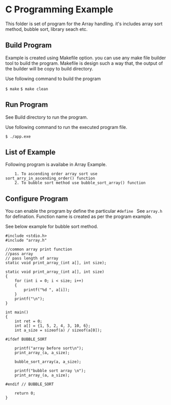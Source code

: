 # C Programming Example
This folder is set of program for the Array handling. it's includes array sort method, bubble sort, library seach etc.

## Build Program
Example is created using Makefile option. you can use any make file builder tool to build the program.
Makefile is design such a way that, the output of the builder will be copy to build directory. 

Use following command to build the program

`$ make`
`$ make clean`

## Run Program
See Build directory to run the program.

Use following command to run the executed program file.

`$ ./app.exe`

## List of Example
Following program is availabe in Array Example.

```
    1. To ascending order array sort use sort_arry_in_ascending_order() function
    2. To bubble sort method use bubble_sort_array() function
```

## Configure Program
You can enable the program by define the particular `#define ` See `array.h` for defination.
Function name is created as per the program example. 

See below example for bubble sort method.

```
#include <stdio.h>
#include "array.h"

//common array print function
//pass array
// pass length of array
static void print_array_(int a[], int size);

static void print_array_(int a[], int size)
{
	for (int i = 0; i < size; i++)
	{
		printf("%d ", a[i]);
	}
	printf("\n");
}

int main()
{
	int ret = 0;
	int a[] = {1, 5, 2, 4, 3, 10, 6};
	int a_size = sizeof(a) / sizeof(a[0]);

#ifdef BUBBLE_SORT

	printf("array before sort\n");
	print_array_(a, a_size);

	bubble_sort_array(a, a_size);

	printf("bubble sort array \n");
	print_array_(a, a_size);

#endif // BUBBLE_SORT

	return 0;
}
```

	